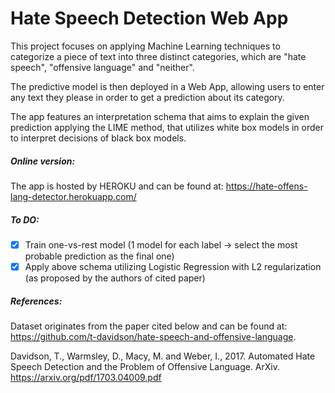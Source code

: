 # Hate Speech Detection Web App

This project focuses on applying Machine Learning techniques to categorize a piece of text into three distinct categories, which are "hate speech", "offensive language" and "neither".

The predictive model is then deployed in a Web App, allowing users to enter any text they please in order to get a prediction about its category. 

The app features an interpretation schema that aims to explain the given prediction applying the LIME method, that utilizes white box models in order to interpret decisions of black box models.

##### Online version:
The app is hosted by HEROKU and can be found at: https://hate-offens-lang-detector.herokuapp.com/

##### To DO:
- [x] Train one-vs-rest model (1 model for each label -> select the most probable prediction as the final one)
- [x] Apply above schema utilizing Logistic Regression with L2 regularization (as proposed by the authors of cited paper)
 
 ##### References:
 Dataset originates from the paper cited below and can be found at: https://github.com/t-davidson/hate-speech-and-offensive-language. 
 
 Davidson, T., Warmsley, D., Macy, M. and Weber, I., 2017. Automated Hate Speech Detection and the Problem of Offensive Language. ArXiv. https://arxiv.org/pdf/1703.04009.pdf
